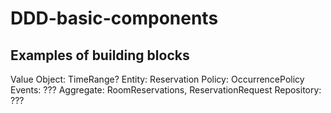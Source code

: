 # DDD-basic-components

## Examples of building blocks

Value Object: TimeRange?
Entity: Reservation
Policy: OccurrencePolicy
Events: ???
Aggregate: RoomReservations, ReservationRequest
Repository: ???